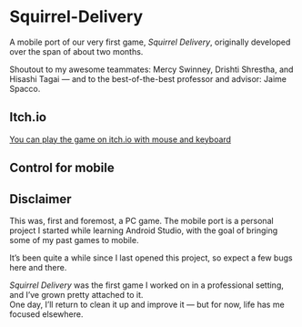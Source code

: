 # Squirrel-Delivery

A mobile port of our very first game, *Squirrel Delivery*, originally developed over the span of about two months.

Shoutout to my awesome teammates: Mercy Swinney, Drishti Shrestha, and Hisashi Tagai — and to the best-of-the-best professor and advisor: Jaime Spacco.

## Itch.io
[You can play the game on itch.io with mouse and keyboard](https://rolling-banana.itch.io/squirrel-delivery "Itch.io")


## Control for mobile

## Disclaimer

This was, first and foremost, a PC game. The mobile port is a personal project I started while learning Android Studio, with the goal of bringing some of my past games to mobile.

It’s been quite a while since I last opened this project, so expect a few bugs here and there.

*Squirrel Delivery* was the first game I worked on in a professional setting, and I’ve grown pretty attached to it.  
One day, I’ll return to clean it up and improve it — but for now, life has me focused elsewhere.
